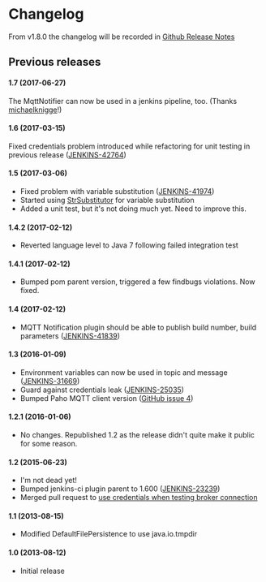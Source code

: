 # Changelog

From v1.8.0 the changelog will be recorded in [Github Release Notes](https://github.com/jenkinsci/mqtt-notification-plugin/releases)

## Previous releases

#### 1.7 (2017-06-27)

The MqttNotifier can now be used in a jenkins pipeline, too. (Thanks
[michaelknigge](https://github.com/michaelknigge/mqtt-notification-plugin/commit/18ff49ab1b4849091060e22113caf7b119cd99cb)!)

#### 1.6 (2017-03-15)

Fixed credentials problem introduced while refactoring for unit testing
in previous release
([JENKINS-42764](https://issues.jenkins-ci.org/browse/JENKINS-42764))

#### 1.5 (2017-03-06)

-   Fixed problem with variable substitution
    ([JENKINS-41974](https://issues.jenkins-ci.org/browse/JENKINS-41974))
-   Started using
    [StrSubstitutor](https://commons.apache.org/proper/commons-lang/apidocs/org/apache/commons/lang3/text/StrSubstitutor.html)
    for variable substitution
-   Added a unit test, but it's not doing much yet. Need to improve
    this.

#### 1.4.2 (2017-02-12)

-   Reverted language level to Java 7 following failed integration test

#### 1.4.1 (2017-02-12)

-   Bumped pom parent version, triggered a few findbugs violations. Now
    fixed.

#### 1.4 (2017-02-12)

-   MQTT Notification plugin should be able to publish build number,
    build parameters
    ([JENKINS-41839](https://issues.jenkins-ci.org/browse/JENKINS-41839))

#### 1.3 (2016-01-09)

-   Environment variables can now be used in topic and message
    ([JENKINS-31669](https://issues.jenkins-ci.org/browse/JENKINS-31669))
-   Guard against credentials leak
    ([JENKINS-25035](https://issues.jenkins-ci.org/browse/JENKINS-25035))
-   Bumped Paho MQTT client version ([GitHub issue
    4](https://github.com/gdubya/mqtt-notification-plugin/issues/4))

#### 1.2.1 (2016-01-06)

-   No changes. Republished 1.2 as the release didn't quite make it
    public for some reason.

#### 1.2 (2015-06-23)

-   I'm not dead yet!
-   Bumped jenkins-ci plugin parent to 1.600
    ([JENKINS-23239](https://issues.jenkins-ci.org/browse/JENKINS-23239))
-   Merged pull request to [use credentials when testing broker
    connection](https://github.com/jenkinsci/mqtt-notification-plugin/pull/2)

#### 1.1 (2013-08-15)

-   Modified DefaultFilePersistence to use java.io.tmpdir

#### 1.0 (2013-08-12)

-   Initial release